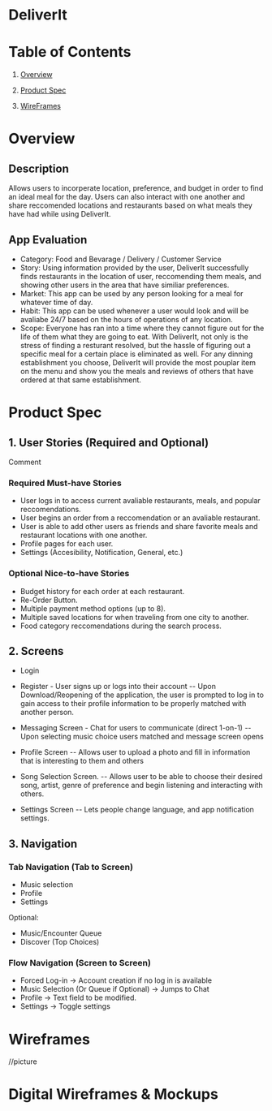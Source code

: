 # DeliverIt
# Table of Contents
1. [Overview](#overview)

2. [Product Spec](#product-spec)

3. [WireFrames](#wireframes)
# Overview

## Description
Allows users to incorperate location, preference, and budget in order to find an ideal meal for the day. Users can also interact with one another and share reccomended locations and restaurants based on what meals they have had while using DeliverIt.

## App Evaluation
- Category: Food and Bevarage / Delivery / Customer Service
- Story: Using information provided by the user, DeliverIt successfully finds restaurants in the location of user, reccomending them meals, and showing other users in the area that have 
  similiar preferences.
- Market: This app can be used by any person looking for a meal for whatever time of day.
- Habit: This app can be used whenever a user would look and will be avaliabe 24/7 based on the hours of operations of any location.
- Scope: Everyone has ran into a time where they cannot figure out for the life of them what they are going to eat. With DeliverIt, not only is the stress of finding a resturant 
  resolved, but the hassle of figuring out a specific meal for a certain place is eliminated as well. For any dinning establishment you choose, DeliverIt will provide the most pouplar 
  item on the menu and show you the meals and reviews of others that have ordered at that same establishment.
# Product Spec
## 1. User Stories (Required and Optional)
Comment
### Required Must-have Stories

- User logs in to access current avaliable restaurants, meals, and popular 
  reccomendations.
- User begins an order from a reccomendation or an avaliable restaurant.
- User is able to add other users as friends and share favorite meals and 
  restaurant locations with one another.
- Profile pages for each user.
- Settings (Accesibility, Notification, General, etc.)

### Optional Nice-to-have Stories

- Budget history for each order at each restaurant.
- Re-Order Button.
- Multiple payment method options (up to 8).
- Multiple saved locations for when traveling from one city to another.
- Food category reccomendations during the search process.

## 2. Screens
- Login
- Register - User signs up or logs into their account
  -- Upon Download/Reopening of the application, the user is prompted to log in to 
    gain access to their profile information to be properly matched with another 
    person.

- Messaging Screen - Chat for users to communicate (direct 1-on-1)
    -- Upon selecting music choice users matched and message screen opens
- Profile Screen
    -- Allows user to upload a photo and fill in information that is interesting 
       to them and others
- Song Selection Screen.
    -- Allows user to be able to choose their desired song, artist, genre of 
       preference and begin listening and interacting with others.
- Settings Screen
    -- Lets people change language, and app notification settings.

## 3. Navigation
### Tab Navigation (Tab to Screen)

- Music selection
- Profile
- Settings

Optional:

- Music/Encounter Queue
- Discover (Top Choices)

### Flow Navigation (Screen to Screen)

- Forced Log-in -> Account creation if no log in is available
- Music Selection (Or Queue if Optional) -> Jumps to Chat
- Profile -> Text field to be modified.
- Settings -> Toggle settings
# Wireframes
//picture
# Digital Wireframes & Mockups
